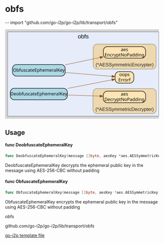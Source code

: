 # obfs
--
    import "github.com/go-i2p/go-i2p/lib/transport/obfs"

![obfs.svg](obfs.svg)



## Usage

#### func  DeobfuscateEphemeralKey

```go
func DeobfuscateEphemeralKey(message []byte, aesKey *aes.AESSymmetricKey) ([]byte, error)
```
DeobfuscateEphemeralKey decrypts the ephemeral public key in the message using
AES-256-CBC without padding

#### func  ObfuscateEphemeralKey

```go
func ObfuscateEphemeralKey(message []byte, aesKey *aes.AESSymmetricKey) ([]byte, error)
```
ObfuscateEphemeralKey encrypts the ephemeral public key in the message using
AES-256-CBC without padding



obfs 

github.com/go-i2p/go-i2p/lib/transport/obfs

[go-i2p template file](/template.md)
